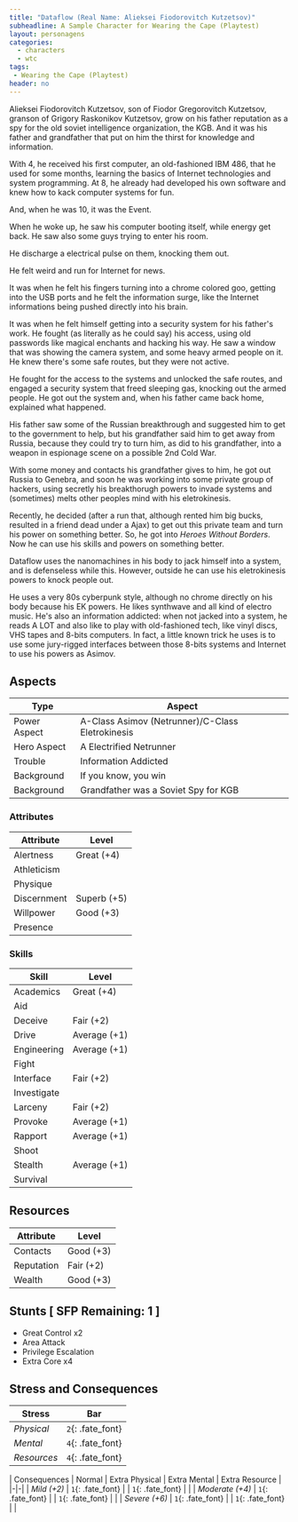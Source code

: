 ```yaml
---
title: "Dataflow (Real Name: Alieksei Fiodorovitch Kutzetsov)"
subheadline: A Sample Character for Wearing the Cape (Playtest)
layout: personagens
categories:
  - characters
  - wtc
tags:
 - Wearing the Cape (Playtest)
header: no
---
```


Alieksei Fiodorovitch Kutzetsov, son of Fiodor Gregorovitch Kutzetsov, granson of Grigory Raskonikov Kutzetsov, grow on his father reputation as a spy for the old soviet intelligence organization, the KGB. And it was his father and grandfather that put on him the thirst for knowledge and information. 

With 4, he received his first computer, an old-fashioned IBM 486, that he used for some months, learning the basics of Internet technologies and system programming. At 8, he already had developed his own software and knew how to kack computer systems for fun.

And, when he was 10, it was the Event.

When he woke up, he saw his computer booting itself, while energy get back. He saw also some guys trying to enter his room.

He discharge a electrical pulse on them, knocking them out.

He felt weird and run for Internet for news.

It was when he felt his fingers turning into a chrome colored goo, getting into the USB ports and he felt the information surge, like the Internet informations being pushed directly into his brain.

It was when he felt himself getting into a security system for his father's work. He fought (as literally as he could say) his access, using old passwords like magical enchants and hacking his way. He saw a window that was showing the camera system, and some heavy armed people on it. He knew there's some safe routes, but they were not active.

He fought for the access to the systems and unlocked the safe routes, and engaged a security system that freed sleeping gas, knocking out the armed people. He got out the system and, when his father came back home, explained what happened.

His father saw some of the Russian breakthrough and suggested him to get to the government to help, but his grandfather said him to get away from Russia, because they could try to turn him, as did to his grandfather, into a weapon in espionage scene on a possible 2nd Cold War.

With some money and contacts his grandfather gives to him, he got out Russia to Genebra, and soon he was working into some private group of hackers, using secretly his breakthorugh powers to invade systems and (sometimes) melts other peoples mind with his eletrokinesis.

Recently, he decided (after a run that, although rented him big bucks, resulted in a friend dead under a Ajax) to get out this private team and turn his power on something better. So, he got into _Heroes Without Borders_. Now he can use his skills and powers on something better.

Dataflow uses the nanomachines in his body to jack himself into a system, and is defenseless while this. However, outside he can use his eletrokinesis powers to knock people out.

He uses a very 80s cyberpunk style, although no chrome directly on his body because his EK powers. He likes synthwave and all kind of electro music. He's also an information addicted: when not jacked into a system, he reads A LOT and also like to play with old-fashioned tech, like vinyl discs, VHS tapes and 8-bits computers. In fact, a little known trick he uses is to use some jury-rigged interfaces between those 8-bits systems and Internet to use his powers as Asimov.


## Aspects

| Type | Aspect |
|-|-|
| Power Aspect | A-Class Asimov (Netrunner)/C-Class Eletrokinesis |
| Hero Aspect | A Electrified Netrunner |
| Trouble  | Information Addicted |
| Background | If you know, you win |
| Background | Grandfather was a Soviet Spy for KGB |

### Attributes

| Attribute | Level |
|-|-|
| Alertness | Great (+4) |
| Athleticism | |
| Physique |  |
| Discernment | Superb (+5) |
| Willpower | Good (+3) |
| Presence | |

### Skills

| Skill | Level |
|-|-|
| Academics | Great (+4) | 
| Aid |  | 
| Deceive | Fair (+2) | 
| Drive |  Average (+1) | 
| Engineering | Average (+1) | 
| Fight |  | 
| Interface | Fair (+2) |
| Investigate |  | 
| Larceny | Fair (+2) | 
| Provoke | Average (+1) | 
| Rapport |Average (+1) |
| Shoot |  | 
| Stealth | Average (+1) | 
| Survival |   | 

## Resources

| Attribute | Level |
|-|-|
| Contacts |  Good (+3) |
| Reputation | Fair (+2) |
| Wealth | Good (+3) |

## Stunts [ SFP Remaining: 1 ]

+ Great Control x2
+ Area Attack
+ Privilege Escalation
+ Extra Core x4

## Stress and Consequences

| Stress | Bar |
|-|-|
| _Physical_ | `2`{: .fate_font} |
| _Mental_ | `4`{: .fate_font} |
| _Resources_ | `4`{: .fate_font} |

| Consequences | Normal | Extra Physical | Extra Mental | Extra Resource |
|-|-|
| _Mild (+2)_ |  `1`{: .fate_font} | | `1`{: .fate_font} | |
| _Moderate (+4)_ | `1`{: .fate_font} | | `1`{: .fate_font} | | 
| _Severe (+6)_ | `1`{: .fate_font} | | `1`{: .fate_font} | |
